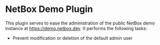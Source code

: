 # NetBox Demo Plugin

This plugin serves to ease the administration of the public NetBox demo instance at https://demo.netbox.dev. It performs the following tasks:

* Prevent modification or deletion of the default admin user
